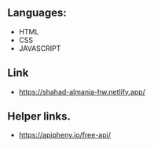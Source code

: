 ## Languages:
* HTML
* CSS
* JAVASCRIPT
  
## Link
* https://shahad-almania-hw.netlify.app/

## Helper links.
* https://apipheny.io/free-api/ 

